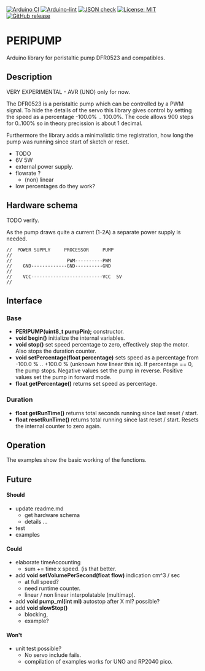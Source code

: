 
[![Arduino CI](https://github.com/RobTillaart/PERIPUMP/workflows/Arduino%20CI/badge.svg)](https://github.com/marketplace/actions/arduino_ci)
[![Arduino-lint](https://github.com/RobTillaart/PERIPUMP/actions/workflows/arduino-lint.yml/badge.svg)](https://github.com/RobTillaart/PERIPUMP/actions/workflows/arduino-lint.yml)
[![JSON check](https://github.com/RobTillaart/PERIPUMP/actions/workflows/jsoncheck.yml/badge.svg)](https://github.com/RobTillaart/PERIPUMP/actions/workflows/jsoncheck.yml)
[![License: MIT](https://img.shields.io/badge/license-MIT-green.svg)](https://github.com/RobTillaart/PERIPUMP/blob/master/LICENSE)
[![GitHub release](https://img.shields.io/github/release/RobTillaart/PERIPUMP.svg?maxAge=3600)](https://github.com/RobTillaart/PERIPUMP/releases)


# PERIPUMP

Arduino library for peristaltic pump DFR0523 and compatibles.


## Description

VERY EXPERIMENTAL - AVR (UNO) only for now. 

The DFR0523 is a peristaltic pump which can be controlled by a PWM signal. 
To hide the details of the servo this library gives control by setting the
speed as a percentage -100.0% .. 100.0%. 
The code allows 900 steps for 0..100% so in theory precission is about 1 decimal.

Furthermore the library adds a minimalistic time registration, how long the 
pump was running since start of sketch or reset. 

- TODO
- 6V 5W
- external power supply.
- flowrate ?
  - (non) linear
- low percentages do they work?


## Hardware schema

TODO verify.

As the pump draws quite a current (1-2A) a separate power supply is needed.

```
//  POWER SUPPLY     PROCESSOR     PUMP
//
//                    PWM----------PWM
//    GND-------------GND----------GND
//
//    VCC--------------------------VCC  5V
//
```


## Interface

### Base

- **PERIPUMP(uint8_t pumpPin);** constructor. 
- **void begin()** initialize the internal variables.
- **void stop()** set speed percentage to zero, effectively stop the motor.
Also stops the duration counter.
- **void setPercentage(float percentage)** sets speed as a percentage from
-100.0 % .. +100.0 % (unknown how linear this is).
If percentage == 0, the pump stops. 
Negative values set the pump in reverse.
Positive values set the pump in forward mode.
- **float getPercentage()** returns set speed as percentage.


### Duration

- **float getRunTime()** returns total seconds running since last reset / start.
- **float resetRunTime()** returns total running since last reset / start.
Resets the internal counter to zero again.


## Operation

The examples show the basic working of the functions.


## Future

#### Should

- update readme.md
  - get hardware schema
  - details ...
- test
- examples


#### Could

- elaborate timeAccounting
  - sum += time x speed. (is that better.
- add **void setVolumePerSecond(float flow)** indication cm^3 / sec
  - at full speed?
  - need runtime counter.
  - linear / non linear interpolatable (multimap).
- add **void pump_ml(int ml)**  autostop after X ml? possible?
- add **void slowStop()** 
  - blocking, 
  - example?


#### Won't

- unit test possible?
  - No servo include fails.
  - compilation of examples works for UNO and RP2040 pico.
  
